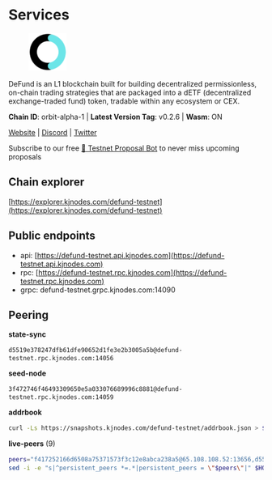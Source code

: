 # Services

<figure><img src="https://raw.githubusercontent.com/kj89/cosmos-images/main/logos/defund.png" alt=""><figcaption></figcaption></figure>

DeFund is an L1 blockchain built for building decentralized permissionless,  on-chain trading strategies that are packaged into a dETF (decentralized  exchange-traded fund) token, tradable within any ecosystem or CEX.

**Chain ID**: orbit-alpha-1 | **Latest Version Tag**: v0.2.6 | **Wasm**: ON

[Website](https://www.defund.app) | [Discord](https://discord.gg/FV26pRPZ3P) | [Twitter](https://twitter.com/defund_finance)



Subscribe to our free [🤖 Testnet Proposal Bot](https://t.me/kjnodes_testnet_proposal_bot) to never miss upcoming proposals


## Chain explorer
[https://explorer.kjnodes.com/defund-testnet](https://explorer.kjnodes.com/defund-testnet)

## Public endpoints

* api: [https://defund-testnet.api.kjnodes.com](https://defund-testnet.api.kjnodes.com)
* rpc: [https://defund-testnet.rpc.kjnodes.com](https://defund-testnet.rpc.kjnodes.com)
* grpc: defund-testnet.grpc.kjnodes.com:14090

## Peering

**state-sync**

```text
d5519e378247dfb61dfe90652d1fe3e2b3005a5b@defund-testnet.rpc.kjnodes.com:14056
```

**seed-node**

```text
3f472746f46493309650e5a033076689996c8881@defund-testnet.rpc.kjnodes.com:14059
```

**addrbook**
```bash
curl -Ls https://snapshots.kjnodes.com/defund-testnet/addrbook.json > $HOME/.defund/config/addrbook.json
```

**live-peers** (9)
```bash
peers="f417252166d6508a75371573f3c12e8abca238a5@65.108.108.52:13656,d5519e378247dfb61dfe90652d1fe3e2b3005a5b@65.109.68.190:14056,0108df8793ec07fa82ea202d54b70c603b827ea4@5.9.81.251:60656,26bdbcbfa286f443c842ed241d35fa09065d586b@161.97.128.243:34656,354485ffcd96d2c292969fae86624f754924bb8c@91.77.165.172:28656,ba0abf77c2dec230a7ae06b32d1abf63dbd48642@5.9.82.120:60656,a6d9edebbd8b1b4651ca3cf5242879f573492d0e@49.12.236.218:26656,5a93bbc7e9dc368ccadd2627b35364e0bf06035e@31.187.74.29:26656,1a4f0f016ffc8f6814835dc20f5bb7050b2eac90@38.242.239.25:26656"
sed -i -e "s|^persistent_peers *=.*|persistent_peers = \"$peers\"|" $HOME/.defund/config/config.toml
```
